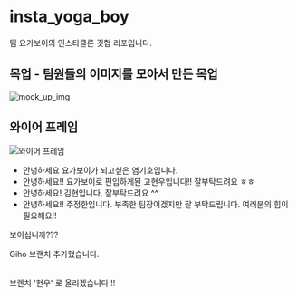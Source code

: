 # insta_yoga_boy
팀 요가보이의 인스타클론 깃헙 리포입니다.

## 목업 - 팀원들의 이미지를 모아서 만든 목업
![mock_up_img](https://user-images.githubusercontent.com/55477835/166437485-603b98f5-25e7-4196-bb18-aa7b579bbb81.png)




## 와이어 프레임
![와이어 프레임](https://user-images.githubusercontent.com/55477835/166444571-fbbcbb50-3542-43cc-bfab-2f167fe884d3.png)


- 안녕하세요 요가보이가 되고싶은 염기호입니다. 
- 안녕하세요!! 요가보이로 편입하게된 고현우입니다!! 잘부탁드려요 ㅎㅎ
- 안녕하세요! 김현입니다. 잘부탁드려요 ^^
- 안녕하세요!! 주정한입니다. 부족한 팀장이겠지만 잘 부탁드립니다. 여러분의 힘이 필요해요!!

보이십니까???

Giho 브랜치 추가했습니다.


<br>
브렌치 '현우' 로 올리겠습니다 !! 



